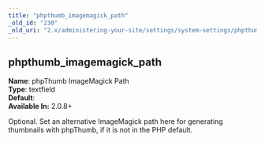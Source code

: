 ```yaml
---
title: "phpthumb_imagemagick_path"
_old_id: "230"
_old_uri: "2.x/administering-your-site/settings/system-settings/phpthumb_imagemagick_path"
---
```


phpthumb\_imagemagick\_path
---------------------------

**Name**: phpThumb ImageMagick Path   
**Type**: textfield   
**Default**:   
**Available In:** 2.0.8+

Optional. Set an alternative ImageMagick path here for generating thumbnails with phpThumb, if it is not in the PHP default.